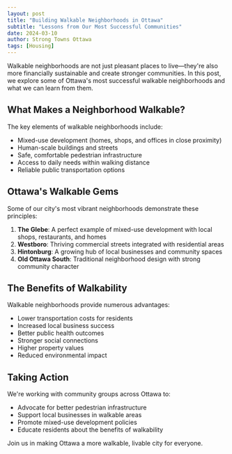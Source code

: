 ```yaml
---
layout: post
title: "Building Walkable Neighborhoods in Ottawa"
subtitle: "Lessons from Our Most Successful Communities"
date: 2024-03-10
author: Strong Towns Ottawa
tags: [Housing]
---
```


Walkable neighborhoods are not just pleasant places to live—they're also more financially sustainable and create stronger communities. In this post, we explore some of Ottawa's most successful walkable neighborhoods and what we can learn from them.

## What Makes a Neighborhood Walkable?

The key elements of walkable neighborhoods include:
- Mixed-use development (homes, shops, and offices in close proximity)
- Human-scale buildings and streets
- Safe, comfortable pedestrian infrastructure
- Access to daily needs within walking distance
- Reliable public transportation options

## Ottawa's Walkable Gems

Some of our city's most vibrant neighborhoods demonstrate these principles:
1. **The Glebe**: A perfect example of mixed-use development with local shops, restaurants, and homes
2. **Westboro**: Thriving commercial streets integrated with residential areas
3. **Hintonburg**: A growing hub of local businesses and community spaces
4. **Old Ottawa South**: Traditional neighborhood design with strong community character

## The Benefits of Walkability

Walkable neighborhoods provide numerous advantages:
- Lower transportation costs for residents
- Increased local business success
- Better public health outcomes
- Stronger social connections
- Higher property values
- Reduced environmental impact

## Taking Action

We're working with community groups across Ottawa to:
- Advocate for better pedestrian infrastructure
- Support local businesses in walkable areas
- Promote mixed-use development policies
- Educate residents about the benefits of walkability

Join us in making Ottawa a more walkable, livable city for everyone. 